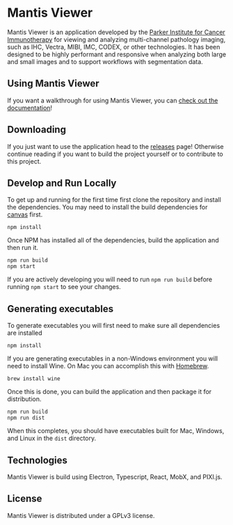 # Mantis Viewer

Mantis Viewer is an application developed by the [Parker Institute for Cancer Immunotherapy](https://www.parkerici.org/) for viewing and analyzing multi-channel pathology imaging, such as IHC, Vectra, MIBI, IMC, CODEX, or other technologies. It has been designed to be highly performant and responsive when analyzing both large and small images and to support workflows with segmentation data.

## Using Mantis Viewer

If you want a walkthrough for using Mantis Viewer, you can [check out the documentation](https://mantis.parkerici.org)!

## Downloading

If you just want to use the application head to the [releases](https://github.com/ParkerICI/imc-viewer-js/releases) page! Otherwise continue reading if you want to build the project yourself or to contribute to this project.

## Develop and Run Locally

To get up and running for the first time first clone the repository and install the dependencies. You may need to install the build dependencies for [canvas](https://www.npmjs.com/package/canvas) first.

```shell
npm install
```

Once NPM has installed all of the dependencies, build the application and then run it.

```shell
npm run build
npm start
```

If you are actively developing you will need to run `npm run build` before running `npm start` to see your changes.

## Generating executables

To generate executables you will first need to make sure all dependencies are installed

```shell
npm install
```

If you are generating executables in a non-Windows environment you will need to install Wine. On Mac you can accomplish this with [Homebrew](https://brew.sh/).

```shell
brew install wine
```

Once this is done, you can build the application and then package it for distribution.

```shell
npm run build
npm run dist
```

When this completes, you should have executables built for Mac, Windows, and Linux in the `dist` directory.

## Technologies

Mantis Viewer is build using Electron, Typescript, React, MobX, and PIXI.js.

## License

Mantis Viewer is distributed under a GPLv3 license.
